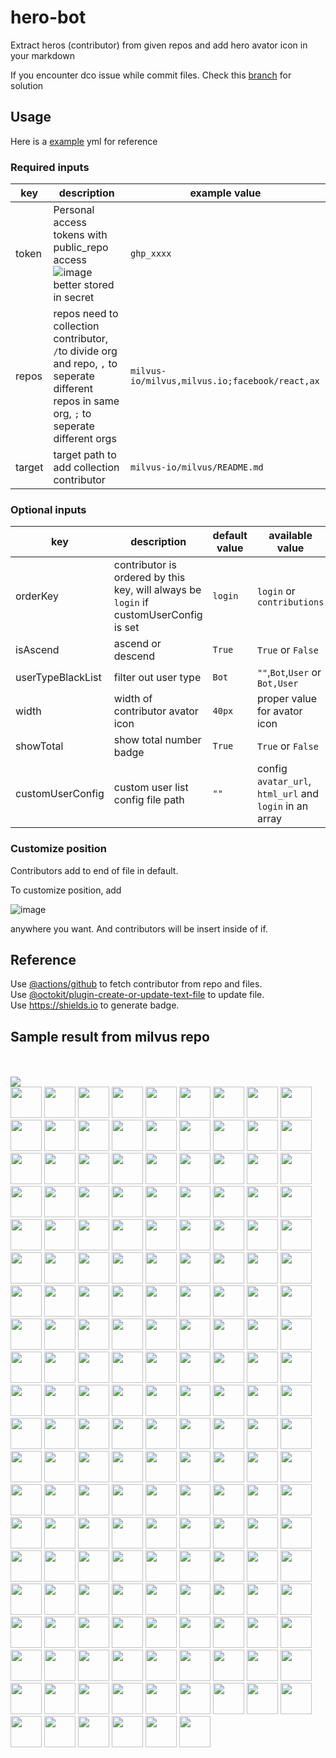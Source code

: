 # hero-bot
Extract heros (contributor) from given repos and add hero avator icon in your markdown

If you encounter dco issue while commit files. Check this [branch](https://github.com/milvus-io/hero-bot/tree/dco-enabled) for solution 

## Usage

Here is a [example](https://github.com/milvus-io/hero-bot/blob/main/.github/workflows/all_contributor.yml) yml for reference

### Required inputs

| key | description | example value |
|  ---- | ---- | ---- |
| token | Personal access tokens with public_repo access ![image](https://user-images.githubusercontent.com/83750738/126748573-1de4a912-bf1a-4c2c-88ff-3032dce70f6a.png)  better stored in secret | `ghp_xxxx` |
| repos  | repos need to collection contributor, `/`to divide org and repo, `,` to seperate different repos in same org, `;` to seperate different orgs | `milvus-io/milvus,milvus.io;facebook/react,ax` |
| target  | target path to add collection contributor | `milvus-io/milvus/README.md` |

### Optional inputs

| key | description | default value | available value |
|  ---- | ---- | ---- | ---- |
| orderKey | contributor is ordered by this key, will always be `login` if customUserConfig is set| `login` | `login` or `contributions` |
| isAscend | ascend or descend | `True` | `True` or `False` |
| userTypeBlackList | filter out user type | `Bot` | `""`,`Bot`,`User` or `Bot,User` |
| width | width of contributor avator icon | `40px` | proper value for avator icon |
| showTotal | show total number badge | `True` | `True` or `False` |
| customUserConfig | custom user list config file path | `""` | config `avatar_url`, `html_url` and `login`  in an array |

### Customize position

Contributors add to end of file in default.

To customize position, add 

![image](https://github.com/milvus-io/hero-bot/blob/main/sample.svg)

anywhere you want. And contributors will be insert inside of if.

## Reference

Use [@actions/github](https://github.com/actions/toolkit/tree/main/packages/github) to fetch contributor from repo and files.  
Use [@octokit/plugin-create-or-update-text-file](https://github.com/octokit/plugin-create-or-update-text-file.js) to update file.   
Use https://shields.io to generate badge. 


## Sample result from milvus repo
<br><!-- Do not remove start of hero-bot --><br>
<img src="https://img.shields.io/badge/all--contributors-177-orange"><br>
<a href="https://github.com/zxf2017"><img src="https://avatars.githubusercontent.com/u/29620478?v=4" width="50px" /></a>
<a href="https://github.com/zwd1208"><img src="https://avatars.githubusercontent.com/u/15153901?v=4" width="50px" /></a>
<a href="https://github.com/zhuyaguang"><img src="https://avatars.githubusercontent.com/u/8857976?v=4" width="50px" /></a>
<a href="https://github.com/zhuwenxing"><img src="https://avatars.githubusercontent.com/u/12268675?v=4" width="50px" /></a>
<a href="https://github.com/zhoubo0317"><img src="https://avatars.githubusercontent.com/u/51948620?v=4" width="50px" /></a>
<a href="https://github.com/zhenwu-cn"><img src="https://avatars.githubusercontent.com/u/2993941?v=4" width="50px" /></a>
<a href="https://github.com/zhagnlu"><img src="https://avatars.githubusercontent.com/u/11935707?v=4" width="50px" /></a>
<a href="https://github.com/zerowe-seven"><img src="https://avatars.githubusercontent.com/u/57790060?v=4" width="50px" /></a>
<a href="https://github.com/yxm1536"><img src="https://avatars.githubusercontent.com/u/62009483?v=4" width="50px" /></a>
<a href="https://github.com/youny626"><img src="https://avatars.githubusercontent.com/u/9016120?v=4" width="50px" /></a>
<a href="https://github.com/yongpengli-z"><img src="https://avatars.githubusercontent.com/u/103410837?v=4" width="50px" /></a>
<a href="https://github.com/yiuluchen"><img src="https://avatars.githubusercontent.com/u/23047684?v=4" width="50px" /></a>
<a href="https://github.com/yhmo"><img src="https://avatars.githubusercontent.com/u/2282099?v=4" width="50px" /></a>
<a href="https://github.com/yanliang567"><img src="https://avatars.githubusercontent.com/u/82361606?v=4" width="50px" /></a>
<a href="https://github.com/yamasite"><img src="https://avatars.githubusercontent.com/u/10089260?v=4" width="50px" /></a>
<a href="https://github.com/yah01"><img src="https://avatars.githubusercontent.com/u/12216890?v=4" width="50px" /></a>
<a href="https://github.com/xudalin0609"><img src="https://avatars.githubusercontent.com/u/35444753?v=4" width="50px" /></a>
<a href="https://github.com/xiyichan"><img src="https://avatars.githubusercontent.com/u/34647972?v=4" width="50px" /></a>
<a href="https://github.com/xige-16"><img src="https://avatars.githubusercontent.com/u/20124155?v=4" width="50px" /></a>
<a href="https://github.com/xiaohu4313888"><img src="https://avatars.githubusercontent.com/u/39088547?v=4" width="50px" /></a>
<a href="https://github.com/xiaofan-luan"><img src="https://avatars.githubusercontent.com/u/83447078?v=4" width="50px" /></a>
<a href="https://github.com/xiaocai2333"><img src="https://avatars.githubusercontent.com/u/46207236?v=4" width="50px" /></a>
<a href="https://github.com/xiangzhouguo"><img src="https://avatars.githubusercontent.com/u/93316470?v=4" width="50px" /></a>
<a href="https://github.com/xaxys"><img src="https://avatars.githubusercontent.com/u/28949072?v=4" width="50px" /></a>
<a href="https://github.com/wxywb"><img src="https://avatars.githubusercontent.com/u/5432721?v=4" width="50px" /></a>
<a href="https://github.com/wxyucs"><img src="https://avatars.githubusercontent.com/u/12595343?v=4" width="50px" /></a>
<a href="https://github.com/wscxyey"><img src="https://avatars.githubusercontent.com/u/48882296?v=4" width="50px" /></a>
<a href="https://github.com/wh201906"><img src="https://avatars.githubusercontent.com/u/62299611?v=4" width="50px" /></a>
<a href="https://github.com/weishuo2"><img src="https://avatars.githubusercontent.com/u/27938020?v=4" width="50px" /></a>
<a href="https://github.com/wayblink"><img src="https://avatars.githubusercontent.com/u/18096561?v=4" width="50px" /></a>
<a href="https://github.com/water32"><img src="https://avatars.githubusercontent.com/u/13234561?v=4" width="50px" /></a>
<a href="https://github.com/wangting0128"><img src="https://avatars.githubusercontent.com/u/26307815?v=4" width="50px" /></a>
<a href="https://github.com/tinkerlin"><img src="https://avatars.githubusercontent.com/u/13817362?v=4" width="50px" /></a>
<a href="https://github.com/thywdy"><img src="https://avatars.githubusercontent.com/u/56624359?v=4" width="50px" /></a>
<a href="https://github.com/taydy"><img src="https://avatars.githubusercontent.com/u/24822588?v=4" width="50px" /></a>
<a href="https://github.com/talentAN"><img src="https://avatars.githubusercontent.com/u/17634030?v=4" width="50px" /></a>
<a href="https://github.com/sutcalag"><img src="https://avatars.githubusercontent.com/u/83750738?v=4" width="50px" /></a>
<a href="https://github.com/sunby"><img src="https://avatars.githubusercontent.com/u/9817127?v=4" width="50px" /></a>
<a href="https://github.com/ss892714028"><img src="https://avatars.githubusercontent.com/u/34635663?v=4" width="50px" /></a>
<a href="https://github.com/sre-ro"><img src="https://avatars.githubusercontent.com/u/93502486?v=4" width="50px" /></a>
<a href="https://github.com/sre-ci-robot"><img src="https://avatars.githubusercontent.com/u/56469371?v=4" width="50px" /></a>
<a href="https://github.com/soothing-rain"><img src="https://avatars.githubusercontent.com/u/69466447?v=4" width="50px" /></a>
<a href="https://github.com/snyk-bot"><img src="https://avatars.githubusercontent.com/u/19733683?v=4" width="50px" /></a>
<a href="https://github.com/siriusctrl"><img src="https://avatars.githubusercontent.com/u/26541600?v=4" width="50px" /></a>
<a href="https://github.com/sileht"><img src="https://avatars.githubusercontent.com/u/200878?v=4" width="50px" /></a>
<a href="https://github.com/shiyu22"><img src="https://avatars.githubusercontent.com/u/53459423?v=4" width="50px" /></a>
<a href="https://github.com/shiyu09"><img src="https://avatars.githubusercontent.com/u/39143280?v=4" width="50px" /></a>
<a href="https://github.com/shengjun1985"><img src="https://avatars.githubusercontent.com/u/49774184?v=4" width="50px" /></a>
<a href="https://github.com/shengjh"><img src="https://avatars.githubusercontent.com/u/46514371?v=4" width="50px" /></a>
<a href="https://github.com/shanghaikid"><img src="https://avatars.githubusercontent.com/u/185051?v=4" width="50px" /></a>
<a href="https://github.com/shana0325"><img src="https://avatars.githubusercontent.com/u/33335490?v=4" width="50px" /></a>
<a href="https://github.com/scsven"><img src="https://avatars.githubusercontent.com/u/100122127?v=4" width="50px" /></a>
<a href="https://github.com/phantom8548"><img src="https://avatars.githubusercontent.com/u/11576622?v=4" width="50px" /></a>
<a href="https://github.com/pengjeck"><img src="https://avatars.githubusercontent.com/u/14035577?v=4" width="50px" /></a>
<a href="https://github.com/ownbylichaobao"><img src="https://avatars.githubusercontent.com/u/37684963?v=4" width="50px" /></a>
<a href="https://github.com/op-hunter"><img src="https://avatars.githubusercontent.com/u/5617677?v=4" width="50px" /></a>
<a href="https://github.com/neza2017"><img src="https://avatars.githubusercontent.com/u/34152706?v=4" width="50px" /></a>
<a href="https://github.com/natoka"><img src="https://avatars.githubusercontent.com/u/1751024?v=4" width="50px" /></a>
<a href="https://github.com/nameczz"><img src="https://avatars.githubusercontent.com/u/20559208?v=4" width="50px" /></a>
<a href="https://github.com/moe-of-faith"><img src="https://avatars.githubusercontent.com/u/5696721?v=4" width="50px" /></a>
<a href="https://github.com/milvus-ci-robot"><img src="https://avatars.githubusercontent.com/u/87847967?v=4" width="50px" /></a>
<a href="https://github.com/mileyzjq"><img src="https://avatars.githubusercontent.com/u/37039827?v=4" width="50px" /></a>
<a href="https://github.com/matrixji"><img src="https://avatars.githubusercontent.com/u/183388?v=4" width="50px" /></a>
<a href="https://github.com/lwglgy"><img src="https://avatars.githubusercontent.com/u/26682620?v=4" width="50px" /></a>
<a href="https://github.com/lsgrep"><img src="https://avatars.githubusercontent.com/u/3893940?v=4" width="50px" /></a>
<a href="https://github.com/longjiquan"><img src="https://avatars.githubusercontent.com/u/31589260?v=4" width="50px" /></a>
<a href="https://github.com/loguo"><img src="https://avatars.githubusercontent.com/u/15364733?v=4" width="50px" /></a>
<a href="https://github.com/lhotari"><img src="https://avatars.githubusercontent.com/u/66864?v=4" width="50px" /></a>
<a href="https://github.com/letian-jiang"><img src="https://avatars.githubusercontent.com/u/16740944?v=4" width="50px" /></a>
<a href="https://github.com/lee-eve"><img src="https://avatars.githubusercontent.com/u/9720105?v=4" width="50px" /></a>
<a href="https://github.com/kateshaowanjou"><img src="https://avatars.githubusercontent.com/u/58837504?v=4" width="50px" /></a>
<a href="https://github.com/john-h-luo"><img src="https://avatars.githubusercontent.com/u/67673717?v=4" width="50px" /></a>
<a href="https://github.com/jkx8fc"><img src="https://avatars.githubusercontent.com/u/31717785?v=4" width="50px" /></a>
<a href="https://github.com/jingkl"><img src="https://avatars.githubusercontent.com/u/34296482?v=4" width="50px" /></a>
<a href="https://github.com/jielinxu"><img src="https://avatars.githubusercontent.com/u/52057195?v=4" width="50px" /></a>
<a href="https://github.com/jiaoew1991"><img src="https://avatars.githubusercontent.com/u/2297455?v=4" width="50px" /></a>
<a href="https://github.com/jennyli-z"><img src="https://avatars.githubusercontent.com/u/93511422?v=4" width="50px" /></a>
<a href="https://github.com/jeffoverflow"><img src="https://avatars.githubusercontent.com/u/24581746?v=4" width="50px" /></a>
<a href="https://github.com/jaime0815"><img src="https://avatars.githubusercontent.com/u/4024711?v=4" width="50px" /></a>
<a href="https://github.com/jaelgu"><img src="https://avatars.githubusercontent.com/u/86251631?v=4" width="50px" /></a>
<a href="https://github.com/jackyu2020"><img src="https://avatars.githubusercontent.com/u/64533877?v=4" width="50px" /></a>
<a href="https://github.com/ibrahimhaddad"><img src="https://avatars.githubusercontent.com/u/1656002?v=4" width="50px" /></a>
<a href="https://github.com/huangjincheng2022"><img src="https://avatars.githubusercontent.com/u/98305308?v=4" width="50px" /></a>
<a href="https://github.com/haorenfsa"><img src="https://avatars.githubusercontent.com/u/15938850?v=4" width="50px" /></a>
<a href="https://github.com/guoxiangzhou"><img src="https://avatars.githubusercontent.com/u/52496626?v=4" width="50px" /></a>
<a href="https://github.com/gujun720"><img src="https://avatars.githubusercontent.com/u/53246671?v=4" width="50px" /></a>
<a href="https://github.com/grtoverflow"><img src="https://avatars.githubusercontent.com/u/8500564?v=4" width="50px" /></a>
<a href="https://github.com/gracezzzzz"><img src="https://avatars.githubusercontent.com/u/56617657?v=4" width="50px" /></a>
<a href="https://github.com/godchen0212"><img src="https://avatars.githubusercontent.com/u/67679556?v=4" width="50px" /></a>
<a href="https://github.com/ggaaooppeenngg"><img src="https://avatars.githubusercontent.com/u/4769989?v=4" width="50px" /></a>
<a href="https://github.com/freestsoul"><img src="https://avatars.githubusercontent.com/u/3909908?v=4" width="50px" /></a>
<a href="https://github.com/fishpenguin"><img src="https://avatars.githubusercontent.com/u/49153041?v=4" width="50px" /></a>
<a href="https://github.com/filipecaixeta"><img src="https://avatars.githubusercontent.com/u/1094052?v=4" width="50px" /></a>
<a href="https://github.com/feisiyicl"><img src="https://avatars.githubusercontent.com/u/64510805?v=4" width="50px" /></a>
<a href="https://github.com/erdustiggen"><img src="https://avatars.githubusercontent.com/u/25433850?v=4" width="50px" /></a>
<a href="https://github.com/elstic"><img src="https://avatars.githubusercontent.com/u/48523564?v=4" width="50px" /></a>
<a href="https://github.com/elfisworking"><img src="https://avatars.githubusercontent.com/u/37609214?v=4" width="50px" /></a>
<a href="https://github.com/dyhyfu"><img src="https://avatars.githubusercontent.com/u/64584368?v=4" width="50px" /></a>
<a href="https://github.com/dvzubarev"><img src="https://avatars.githubusercontent.com/u/14878830?v=4" width="50px" /></a>
<a href="https://github.com/drow931"><img src="https://avatars.githubusercontent.com/u/11514434?v=4" width="50px" /></a>
<a href="https://github.com/donno2048"><img src="https://avatars.githubusercontent.com/u/61805754?v=4" width="50px" /></a>
<a href="https://github.com/del-zhenwu"><img src="https://avatars.githubusercontent.com/u/56623710?v=4" width="50px" /></a>
<a href="https://github.com/dd-He"><img src="https://avatars.githubusercontent.com/u/24242249?v=4" width="50px" /></a>
<a href="https://github.com/dariocurr"><img src="https://avatars.githubusercontent.com/u/48800335?v=4" width="50px" /></a>
<a href="https://github.com/czs007"><img src="https://avatars.githubusercontent.com/u/59249785?v=4" width="50px" /></a>
<a href="https://github.com/czpmango"><img src="https://avatars.githubusercontent.com/u/26356194?v=4" width="50px" /></a>
<a href="https://github.com/cydrain"><img src="https://avatars.githubusercontent.com/u/3992404?v=4" width="50px" /></a>
<a href="https://github.com/cxytz01"><img src="https://avatars.githubusercontent.com/u/18002438?v=4" width="50px" /></a>
<a href="https://github.com/cxie"><img src="https://avatars.githubusercontent.com/u/653101?v=4" width="50px" /></a>
<a href="https://github.com/cqy123456"><img src="https://avatars.githubusercontent.com/u/39671710?v=4" width="50px" /></a>
<a href="https://github.com/corest"><img src="https://avatars.githubusercontent.com/u/1071648?v=4" width="50px" /></a>
<a href="https://github.com/congqixia"><img src="https://avatars.githubusercontent.com/u/84113973?v=4" width="50px" /></a>
<a href="https://github.com/codacy-badger"><img src="https://avatars.githubusercontent.com/u/23704769?v=4" width="50px" /></a>
<a href="https://github.com/chengpu"><img src="https://avatars.githubusercontent.com/u/2233492?v=4" width="50px" /></a>
<a href="https://github.com/carawaylj"><img src="https://avatars.githubusercontent.com/u/69145751?v=4" width="50px" /></a>
<a href="https://github.com/caosiyang"><img src="https://avatars.githubusercontent.com/u/2155120?v=4" width="50px" /></a>
<a href="https://github.com/bo-huang"><img src="https://avatars.githubusercontent.com/u/24309515?v=4" width="50px" /></a>
<a href="https://github.com/binbinlv"><img src="https://avatars.githubusercontent.com/u/83755740?v=4" width="50px" /></a>
<a href="https://github.com/binbin12580"><img src="https://avatars.githubusercontent.com/u/30914966?v=4" width="50px" /></a>
<a href="https://github.com/bigsheeper"><img src="https://avatars.githubusercontent.com/u/42060877?v=4" width="50px" /></a>
<a href="https://github.com/become-nice"><img src="https://avatars.githubusercontent.com/u/56624819?v=4" width="50px" /></a>
<a href="https://github.com/avsolatorio"><img src="https://avatars.githubusercontent.com/u/3009596?v=4" width="50px" /></a>
<a href="https://github.com/ashyshyshyman"><img src="https://avatars.githubusercontent.com/u/50362613?v=4" width="50px" /></a>
<a href="https://github.com/anchun"><img src="https://avatars.githubusercontent.com/u/2356895?v=4" width="50px" /></a>
<a href="https://github.com/alwayslove2013"><img src="https://avatars.githubusercontent.com/u/22510720?v=4" width="50px" /></a>
<a href="https://github.com/akihoni"><img src="https://avatars.githubusercontent.com/u/36330442?v=4" width="50px" /></a>
<a href="https://github.com/aaronjin2010"><img src="https://avatars.githubusercontent.com/u/48044391?v=4" width="50px" /></a>
<a href="https://github.com/aakejiang"><img src="https://avatars.githubusercontent.com/u/68629395?v=4" width="50px" /></a>
<a href="https://github.com/ZhaoBQ"><img src="https://avatars.githubusercontent.com/u/35092554?v=4" width="50px" /></a>
<a href="https://github.com/Zach41"><img src="https://avatars.githubusercontent.com/u/3941604?v=4" width="50px" /></a>
<a href="https://github.com/Yukikaze-CZR"><img src="https://avatars.githubusercontent.com/u/48198922?v=4" width="50px" /></a>
<a href="https://github.com/XuanYang-cn"><img src="https://avatars.githubusercontent.com/u/51370125?v=4" width="50px" /></a>
<a href="https://github.com/XuPeng-SH"><img src="https://avatars.githubusercontent.com/u/39627130?v=4" width="50px" /></a>
<a href="https://github.com/Xieql"><img src="https://avatars.githubusercontent.com/u/45359033?v=4" width="50px" /></a>
<a href="https://github.com/Writtic"><img src="https://avatars.githubusercontent.com/u/11371498?v=4" width="50px" /></a>
<a href="https://github.com/Tumao727"><img src="https://avatars.githubusercontent.com/u/20420181?v=4" width="50px" /></a>
<a href="https://github.com/Tlincy"><img src="https://avatars.githubusercontent.com/u/11934432?v=4" width="50px" /></a>
<a href="https://github.com/ThyeeZz"><img src="https://avatars.githubusercontent.com/u/41352919?v=4" width="50px" /></a>
<a href="https://github.com/ThreadDao"><img src="https://avatars.githubusercontent.com/u/27288593?v=4" width="50px" /></a>
<a href="https://github.com/SwaggySong"><img src="https://avatars.githubusercontent.com/u/36157116?v=4" width="50px" /></a>
<a href="https://github.com/SnowyOwl-KHY"><img src="https://avatars.githubusercontent.com/u/10348819?v=4" width="50px" /></a>
<a href="https://github.com/SkyYang"><img src="https://avatars.githubusercontent.com/u/4702509?v=4" width="50px" /></a>
<a href="https://github.com/SimFG"><img src="https://avatars.githubusercontent.com/u/21985684?v=4" width="50px" /></a>
<a href="https://github.com/SCKCZJ2018"><img src="https://avatars.githubusercontent.com/u/29282370?v=4" width="50px" /></a>
<a href="https://github.com/RyanWei"><img src="https://avatars.githubusercontent.com/u/9876551?v=4" width="50px" /></a>
<a href="https://github.com/ReigenAraka"><img src="https://avatars.githubusercontent.com/u/57280231?v=4" width="50px" /></a>
<a href="https://github.com/PahudPlus"><img src="https://avatars.githubusercontent.com/u/64403786?v=4" width="50px" /></a>
<a href="https://github.com/NotRyan"><img src="https://avatars.githubusercontent.com/u/5742796?v=4" width="50px" /></a>
<a href="https://github.com/MXDA"><img src="https://avatars.githubusercontent.com/u/47274057?v=4" width="50px" /></a>
<a href="https://github.com/LoveEachDay"><img src="https://avatars.githubusercontent.com/u/1573213?v=4" width="50px" /></a>
<a href="https://github.com/LocoRichard"><img src="https://avatars.githubusercontent.com/u/81553353?v=4" width="50px" /></a>
<a href="https://github.com/Lin-gh-Saint"><img src="https://avatars.githubusercontent.com/u/64019322?v=4" width="50px" /></a>
<a href="https://github.com/Juneezee"><img src="https://avatars.githubusercontent.com/u/20135478?v=4" width="50px" /></a>
<a href="https://github.com/JinHai-CN"><img src="https://avatars.githubusercontent.com/u/33142505?v=4" width="50px" /></a>
<a href="https://github.com/JadeFlute0127"><img src="https://avatars.githubusercontent.com/u/35321989?v=4" width="50px" /></a>
<a href="https://github.com/JackLCL"><img src="https://avatars.githubusercontent.com/u/53512883?v=4" width="50px" /></a>
<a href="https://github.com/HuangHua"><img src="https://avatars.githubusercontent.com/u/2274405?v=4" width="50px" /></a>
<a href="https://github.com/HesterG"><img src="https://avatars.githubusercontent.com/u/17645053?v=4" width="50px" /></a>
<a href="https://github.com/Heisenberg-Y"><img src="https://avatars.githubusercontent.com/u/35055583?v=4" width="50px" /></a>
<a href="https://github.com/Hard-Coder05"><img src="https://avatars.githubusercontent.com/u/54059881?v=4" width="50px" /></a>
<a href="https://github.com/GuoRentong"><img src="https://avatars.githubusercontent.com/u/57477222?v=4" width="50px" /></a>
<a href="https://github.com/GuanyunFeng"><img src="https://avatars.githubusercontent.com/u/40229765?v=4" width="50px" /></a>
<a href="https://github.com/Gracieeea"><img src="https://avatars.githubusercontent.com/u/50101579?v=4" width="50px" /></a>
<a href="https://github.com/FluorineDog"><img src="https://avatars.githubusercontent.com/u/15663612?v=4" width="50px" /></a>
<a href="https://github.com/Fierralin"><img src="https://avatars.githubusercontent.com/u/8857059?v=4" width="50px" /></a>
<a href="https://github.com/EricStarer"><img src="https://avatars.githubusercontent.com/u/34002927?v=4" width="50px" /></a>
<a href="https://github.com/DanielHuang1983"><img src="https://avatars.githubusercontent.com/u/4417873?v=4" width="50px" /></a>
<a href="https://github.com/Cupchen"><img src="https://avatars.githubusercontent.com/u/34762375?v=4" width="50px" /></a>
<a href="https://github.com/BossZou"><img src="https://avatars.githubusercontent.com/u/40255591?v=4" width="50px" /></a>
<a href="https://github.com/Biki-das"><img src="https://avatars.githubusercontent.com/u/72331432?v=4" width="50px" /></a>
<a href="https://github.com/Bennu-Li"><img src="https://avatars.githubusercontent.com/u/53458891?v=4" width="50px" /></a>
<a href="https://github.com/BUPTAnderson"><img src="https://avatars.githubusercontent.com/u/13449703?v=4" width="50px" /></a>
<a href="https://github.com/Aredcap"><img src="https://avatars.githubusercontent.com/u/40494761?v=4" width="50px" /></a>
<a href="https://github.com/AllenYu1987"><img src="https://avatars.githubusercontent.com/u/12489985?v=4" width="50px" /></a>
<a href="https://github.com/Accagain2014"><img src="https://avatars.githubusercontent.com/u/9635216?v=4" width="50px" /></a>
<a href="https://github.com/ABNER-1"><img src="https://avatars.githubusercontent.com/u/24547351?v=4" width="50px" /></a>
<a href="https://github.com/0xflotus"><img src="https://avatars.githubusercontent.com/u/26602940?v=4" width="50px" /></a>
<br><!-- Do not remove end of hero-bot --><br>
